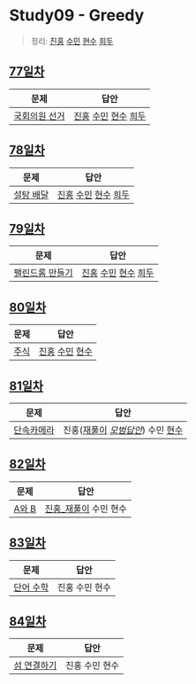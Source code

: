 # Study09 - Greedy
> 정리: [진홍](self_study/kjh.md) [수민](self_study/ysm.pdf) [현수](self_study/hhs.md) [희두](self_study/jhd.pdf)

## [77일차](Day77)

| 문제                 | 답안                |
| -------------------- | ------------------- |
| [국회의원 선거](https://www.acmicpc.net/problem/1417) | [진홍](Day77/kjh.kt) [수민](Day77/ysm.cpp) [현수](Day77/hhs.java) [희두](Day77/jhd.cpp) |

## [78일차](Day78)

| 문제                 | 답안                |
| -------------------- | ------------------- |
| [설탕 배달](https://www.acmicpc.net/problem/2839) | [진홍](Day78/kjh.kt) [수민](Day78/ysm.cpp) [현수](Day78/hhs.java) [희두](Day78/jhd.cpp) |

## [79일차](Day79)

| 문제                 | 답안                |
| -------------------- | ------------------- |
| [팰린드롬 만들기](https://www.acmicpc.net/problem/1213) | [진홍](Day79/kjh.kt)  [수민](Day79/ysm2.cpp) [현수](Day79/hhs.java) [희두](Day79/jhd.cpp) |

## [80일차](Day80)

| 문제                 | 답안                |
| -------------------- | ------------------- |
| [주식](https://www.acmicpc.net/problem/11501) | [진홍](Day80/kjh.kt) [수민](Day80/ysm.cpp) [현수](Day80/hhs.java) |

## [81일차](Day81)

| 문제                 | 답안                |
| -------------------- | ------------------- |
| [단속카메라](https://school.programmers.co.kr/learn/courses/30/lessons/42884) | 진홍([재풀이](Day81/kjh.java) *[모범답안](Day81/kjh.py)*) 수민 [현수](Day81/hhs.java) |

## [82일차](Day82)

| 문제                 | 답안                |
| -------------------- | ------------------- |
| [A와 B](https://www.acmicpc.net/problem/12904) | [진홍_재풀이](Day82/kjh.kt) 수민 현수 |

## [83일차](Day83)

| 문제                 | 답안                |
| -------------------- | ------------------- |
| [단어 수학](https://www.acmicpc.net/problem/1339) | 진홍 수민 현수 |

## [84일차](Day84)

| 문제                 | 답안                |
| -------------------- | ------------------- |
| [섬 연결하기](https://school.programmers.co.kr/learn/courses/30/lessons/42861) | 진홍 수민 현수 |
